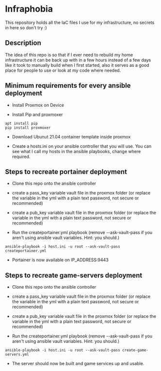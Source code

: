 # Infraphobia

This repository holds all the IaC files I use for my infrastructure, no secrets in here so don't try :)

## Description

The idea of this repo is so that if I ever need to rebuild my home infrastructure it can be back up with in a few hours instead of a few days like it took to manually build when I first started, also it serves as a good place for people to use or look at my code where needed.

## Minimum requirements for every ansible deployment

- Install Proxmox on Device

- Install Pip and proxmoxer
```
apt install pip 
pip install proxmoxer
```

- Download Ubunut 21.04 container template inside proxmox

- Create a hosts.ini on your ansible controller that you will use. You can see what I call my hosts in the ansible playbooks, change where required.

## Steps to recreate portainer deployment

- Clone this repo onto the ansible controller
  
- create a pass_key variable vault file in the proxmox folder (or replace the variable in the yml with a plain text password, not secure or recommended)

- create a pub_key variable vault file in the proxmox folder (or replace the variable in the yml with a plain text password, not secure or recommended)

- Run the createportainer.yml playbook (remove --ask-vault-pass if you aren't using ansible vault variables. Hint: you should.)

```
ansible-playbook -i host.ini -u root --ask-vault-pass createportainer.yml
```

- Portainer is now available on IP_ADDRESS:9443

## Steps to recreate game-servers deployment

- Clone this repo onto the ansible controller
  
- create a pass_key variable vault file in the proxmox folder (or replace the variable in the yml with a plain text password, not secure or recommended)

- create a pub_key variable vault file in the proxmox folder (or replace the variable in the yml with a plain text password, not secure or recommended)

- Run the createportainer.yml playbook (remove --ask-vault-pass if you aren't using ansible vault variables. Hint: you should.)

```
ansible-playbook -i host.ini -u root --ask-vault-pass create-game-servers.yml
```

- The server should now be built and game services up and usable.
